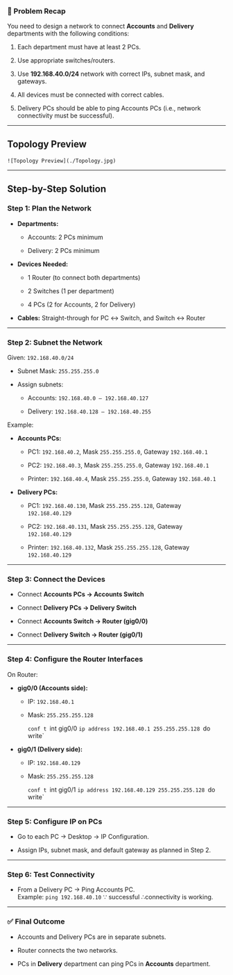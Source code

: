 ### 📝 Problem Recap

You need to design a network to connect **Accounts** and **Delivery** departments with the following conditions:

1. Each department must have at least 2 PCs.
    
2. Use appropriate switches/routers.
    
3. Use **192.168.40.0/24** network with correct IPs, subnet mask, and gateways.
    
4. All devices must be connected with correct cables.
    
5. Delivery PCs should be able to ping Accounts PCs (i.e., network connectivity must be successful).
    

---
## Topology Preview
    
    ![Topology Preview](./Topology.jpg)
---

## Step-by-Step Solution

### **Step 1: Plan the Network**

- **Departments:**
    
    - Accounts: 2 PCs minimum
        
    - Delivery: 2 PCs minimum
        
- **Devices Needed:**
    
    - 1 Router (to connect both departments)
        
    - 2 Switches (1 per department)
        
    - 4 PCs (2 for Accounts, 2 for Delivery)
        
- **Cables:** Straight-through for PC ↔ Switch, and Switch ↔ Router
    

---

### **Step 2: Subnet the Network**

Given: `192.168.40.0/24`

- Subnet Mask: `255.255.255.0`
    
- Assign subnets:
    
    - Accounts: `192.168.40.0 – 192.168.40.127`
        
    - Delivery: `192.168.40.128 – 192.168.40.255`
        

Example:

- **Accounts PCs:**
    
    - PC1: `192.168.40.2`, Mask `255.255.255.0`, Gateway `192.168.40.1`
        
    - PC2: `192.168.40.3`, Mask `255.255.255.0`, Gateway `192.168.40.1`
		
	- Printer: `192.168.40.4`, Mask `255.255.255.0`, Gateway `192.168.40.1`
	
- **Delivery PCs:**
    
    - PC1: `192.168.40.130`, Mask `255.255.255.128`, Gateway `192.168.40.129`
        
    - PC2: `192.168.40.131`, Mask `255.255.255.128`, Gateway `192.168.40.129`
        
	- Printer: `192.168.40.132`, Mask `255.255.255.128`, Gateway `192.168.40.129`

---

### **Step 3: Connect the Devices**

- Connect **Accounts PCs → Accounts Switch**
    
- Connect **Delivery PCs → Delivery Switch**
    
- Connect **Accounts Switch → Router (gig0/0)**
    
- Connect **Delivery Switch → Router (gig0/1)**
    

---

### **Step 4: Configure the Router Interfaces**

On Router:

- **gig0/0 (Accounts side):**
    
    - IP: `192.168.40.1`
        
    - Mask: `255.255.255.128`

		`conf t
		`int gig0/0
		`ip address 192.168.40.1 255.255.255.128
		`do write`
- **gig0/1 (Delivery side):**
    
    - IP: `192.168.40.129`
        
    - Mask: `255.255.255.128`
        
		`conf t
		`int gig0/1
		`ip address 192.168.40.129 255.255.255.128
		`do write`
---

### **Step 5: Configure IP on PCs**

- Go to each PC → Desktop → IP Configuration.
    
- Assign IPs, subnet mask, and default gateway as planned in Step 2.
    

---

### **Step 6: Test Connectivity**

- From a Delivery PC → Ping Accounts PC.  
    Example: `ping 192.168.40.10`
	 ∵ successful 
	 ∴connectivity is working.
    

---

### ✅ Final Outcome

- Accounts and Delivery PCs are in separate subnets.
    
- Router connects the two networks.
    
- PCs in **Delivery** department can ping PCs in **Accounts** department.
